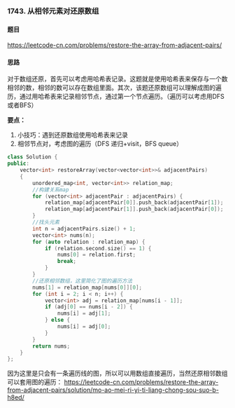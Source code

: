 ### 1743. 从相邻元素对还原数组

#### 题目
https://leetcode-cn.com/problems/restore-the-array-from-adjacent-pairs/

#### 思路

对于数组还原，首先可以考虑用哈希表记录。这题就是使用哈希表来保存与一个数相邻的数，相邻的数可以存在数组里面。其次，该题还原数组可以理解成图的遍历，通过用哈希表来记录相邻节点，通过第一个节点遍历。（遍历可以考虑用DFS或者BFS）

**要点：**
1. 小技巧：遇到还原数组使用哈希表来记录
2. 相邻节点对，考虑图的遍历（DFS 递归+visit，BFS queue）

```cpp
class Solution {
public:
    vector<int> restoreArray(vector<vector<int>>& adjacentPairs)
    {
        unordered_map<int, vector<int>> relation_map;
        //构建关系map
        for (vector<int> adjacentPair : adjacentPairs) {
            relation_map[adjacentPair[0]].push_back(adjacentPair[1]);
            relation_map[adjacentPair[1]].push_back(adjacentPair[0]);
        }
        //找头元素
        int n = adjacentPairs.size() + 1;
        vector<int> nums(n);
        for (auto relation : relation_map) {
            if (relation.second.size() == 1) {
                nums[0] = relation.first;
                break;
            }
        }
        //还原相邻数组，这里简化了图的遍历方法
        nums[1] = relation_map[nums[0]][0];
        for (int i = 2; i < n; i++) {
            vector<int> adj = relation_map[nums[i - 1]];
            if (adj[0] == nums[i - 2]) {
                nums[i] = adj[1];
            } else {
                nums[i] = adj[0];
            }
        }
        return nums;
    }
};
```

因为这里是只会有一条遍历线的图，所以可以用数组直接遍历，当然还原相邻数组可以套用图的遍历：
https://leetcode-cn.com/problems/restore-the-array-from-adjacent-pairs/solution/mo-ao-mei-ri-yi-ti-liang-chong-sou-suo-b-h8ed/